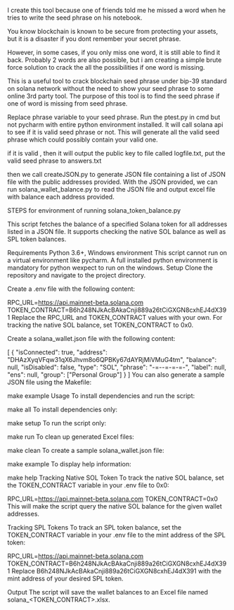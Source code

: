 I create this tool because one of friends told me he missed a word when he tries to write the seed phrase on his notebook.

You know blockchain is known to be secure from protecting your assets, but it is a disaster if you dont remember your secret phrase.

However, in some cases, if you only miss one word, it is still able to find it back. Probably 2 words are also possible, but i am creating a simple brute force solution to crack the all the possibilities if one word is missing. 

This is a useful tool to crack blockchain seed phrase under bip-39 standard on solana network without the need to show your seed phrase to some online 3rd party tool. 
The purpose of this tool is to find the seed phrase if one of word is missing from seed phrase.

Replace phrase variable to your seed phrase.
Run the ptest.py in cmd but not pycharm with entire python environment installed.
It will call solana api to see if it is valid seed phrase or not. This will generate all the valid seed phrase which could possibly contain
your valid one.

if it is valid , then it will output the public key to file called logfile.txt, put the valid seed phrase to answers.txt

then we call createJSON.py to generate JSON file containing a list of JSON file with the public addresses provided.
With the JSON  provided, we can run solana_wallet_balance.py to read the JSON file and output excel file with balance each address provided.

STEPS for environment of running solana_token_balance.py





This script fetches the balance of a specified Solana token for all addresses listed in a JSON file. It supports checking the native SOL balance as well as SPL token balances.

Requirements
Python 3.6+, Windows environment
This script cannot run on a virtual environment like pycharm. A full installed python environment is mandatory for python wexpect to run on the windows.
Setup
Clone the repository and navigate to the project directory.

Create a .env file with the following content:

RPC_URL=https://api.mainnet-beta.solana.com
TOKEN_CONTRACT=B6h248NJkAcBAkaCnji889a26tCiGXGN8cxhEJ4dX391
Replace the RPC_URL and TOKEN_CONTRACT values with your own. For tracking the native SOL balance, set TOKEN_CONTRACT to 0x0.

Create a solana_wallet.json file with the following content:

[
  {
    "isConnected": true,
    "address": "DHAzXyqVFqw31qX6Jhvm8o6QPBKy67dAYRjMiVMuG4tm",
    "balance": null,
    "isDisabled": false,
    "type": "SOL",
    "phrase": "-=--=-=-=-",
    "label": null,
    "ens": null,
    "group": ["Personal Group"]
  }
]
You can also generate a sample JSON file using the Makefile:

make example
Usage
To install dependencies and run the script:

make all
To install dependencies only:

make setup
To run the script only:

make run
To clean up generated Excel files:

make clean
To create a sample solana_wallet.json file:

make example
To display help information:

make help
Tracking Native SOL Token
To track the native SOL balance, set the TOKEN_CONTRACT variable in your .env file to 0x0:

RPC_URL=https://api.mainnet-beta.solana.com
TOKEN_CONTRACT=0x0
This will make the script query the native SOL balance for the given wallet addresses.

Tracking SPL Tokens
To track an SPL token balance, set the TOKEN_CONTRACT variable in your .env file to the mint address of the SPL token:

RPC_URL=https://api.mainnet-beta.solana.com
TOKEN_CONTRACT=B6h248NJkAcBAkaCnji889a26tCiGXGN8cxhEJ4dX391
Replace B6h248NJkAcBAkaCnji889a26tCiGXGN8cxhEJ4dX391 with the mint address of your desired SPL token.

Output
The script will save the wallet balances to an Excel file named solana_<TOKEN_CONTRACT>.xlsx.

